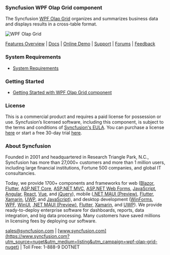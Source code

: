 ### Syncfusion WPF Olap Grid component
The Syncfusion [WPF Olap Grid](https://www.syncfusion.com/wpf-controls/olap-grid?utm_source=nuget&utm_medium=listing&utm_campaign=wpf-olap-grid-nuget) organizes and summarizes business data and displays results in a cross-table format.

![WPF Olap Grid](https://cdn.syncfusion.com/nuget-readme/wpf/wpf-olap-grid.png)

[Features Overview](https://www.syncfusion.com/wpf-controls/olap-grid?utm_source=nuget&utm_medium=listing&utm_campaign=wpf-olap-grid-nuget) | [Docs](https://help.syncfusion.com/wpf/olap-grid/getting-started?utm_source=nuget&utm_medium=listing&utm_campaign=wpf-olap-grid-nuget) | [Online Demo](https://github.com/syncfusion/wpf-demos?utm_source=nuget&utm_medium=listing&utm_campaign=wpf-olap-grid-nuget) | [Support](https://www.syncfusion.com/support/directtrac/incidents/newincident?utm_source=nuget&utm_medium=listing&utm_campaign=wpf-olap-grid-nuget) | [Forums](https://www.syncfusion.com/forums/wpf?utm_source=nuget&utm_medium=listing&utm_campaign=wpf-olap-grid-nuget) | [Feedback](https://www.syncfusion.com/feedback/wpf?utm_source=nuget&utm_medium=listing&utm_campaign=wpf-olap-grid-nuget)

### System Requirements

* [System Requirements](https://help.syncfusion.com/wpf/installation/system-requirements?utm_source=nuget&utm_medium=listing&utm_campaign=wpf-olap-grid-nuget)

### Getting Started

* [Getting Started with WPF Olap Grid component](https://help.syncfusion.com/wpf/olap-grid/getting-started?utm_source=nuget&utm_medium=listing&utm_campaign=wpf-olap-grid-nuget)


### License

This is a commercial product and requires a paid license for possession or use. Syncfusion’s licensed software, including this component, is subject to the terms and conditions of [Syncfusion's EULA](https://www.syncfusion.com/eula/es/?utm_source=nuget&utm_medium=listing&utm_campaign=wpf-olap-grid-nuget). You can purchase a license [here](https://www.syncfusion.com/sales/products?utm_source=nuget&utm_medium=listing&utm_campaign=wpf-olap-grid-nuget) or start a free 30-day trial [here](https://www.syncfusion.com/account/manage-trials/start-trials?utm_source=nuget&utm_medium=listing&utm_campaign=wpf-olap-grid-nuget).

### About Syncfusion

Founded in 2001 and headquartered in Research Triangle Park, N.C., Syncfusion has more than 27,000+ customers and more than 1 million users, including large financial institutions, Fortune 500 companies, and global IT consultancies.
 
Today, we provide 1700+ components and frameworks for web ([Blazor](https://www.syncfusion.com/blazor-components?utm_source=nuget&utm_medium=listing&utm_campaign=wpf-olap-grid-nuget), [Flutter](https://www.syncfusion.com/flutter-widgets?utm_source=nuget&utm_medium=listing&utm_campaign=wpf-olap-grid-nuget), [ASP.NET Core](https://www.syncfusion.com/aspnet-core-ui-controls?utm_source=nuget&utm_medium=listing&utm_campaign=wpf-olap-grid-nuget), [ASP.NET MVC](https://www.syncfusion.com/aspnet-mvc-ui-controls?utm_source=nuget&utm_medium=listing&utm_campaign=wpf-olap-grid-nuget), [ASP.NET Web Forms](https://www.syncfusion.com/jquery/aspnet-webforms-ui-controls?utm_source=nuget&utm_medium=listing&utm_campaign=wpf-olap-grid-nuget), [JavaScript](https://www.syncfusion.com/javascript-ui-controls?utm_source=nuget&utm_medium=listing&utm_campaign=wpf-olap-grid-nuget), [Angular](https://www.syncfusion.com/angular-ui-components?utm_source=nuget&utm_medium=listing&utm_campaign=wpf-olap-grid-nuget), [React](https://www.syncfusion.com/react-ui-components?utm_source=nuget&utm_medium=listing&utm_campaign=wpf-olap-grid-nuget), [Vue](https://www.syncfusion.com/vue-ui-components?utm_source=nuget&utm_medium=listing&utm_campaign=wpf-olap-grid-nuget), and [jQuery](https://www.syncfusion.com/jquery-ui-widgets?utm_source=nuget&utm_medium=listing&utm_campaign=wpf-olap-grid-nuget)), mobile ([.NET MAUI (Preview)](https://www.syncfusion.com/maui-controls?utm_source=nuget&utm_medium=listing&utm_campaign=wpf-olap-grid-nuget), [Flutter](https://www.syncfusion.com/flutter-widgets?utm_source=nuget&utm_medium=listing&utm_campaign=wpf-olap-grid-nuget), [Xamarin](https://www.syncfusion.com/xamarin-ui-controls?utm_source=nuget&utm_medium=listing&utm_campaign=wpf-olap-grid-nuget), [UWP](https://www.syncfusion.com/uwp-ui-controls?utm_source=nuget&utm_medium=listing&utm_campaign=wpf-olap-grid-nuget), and [JavaScript](https://www.syncfusion.com/javascript-ui-controls?utm_source=nuget&utm_medium=listing&utm_campaign=wpf-olap-grid-nuget)), and desktop development ([WinForms](https://www.syncfusion.com/winforms-ui-controls?utm_source=nuget&utm_medium=listing&utm_campaign=wpf-olap-grid-nuget), [WPF](https://www.syncfusion.com/wpf-controls?utm_source=nuget&utm_medium=listing&utm_campaign=wpf-olap-grid-nuget), [WinUI](https://www.syncfusion.com/winui-controls?utm_source=nuget&utm_medium=listing&utm_campaign=wpf-olap-grid-nuget), [.NET MAUI (Preview)](https://www.syncfusion.com/maui-controls?utm_source=nuget&utm_medium=listing&utm_campaign=wpf-olap-grid-nuget), [Flutter](https://www.syncfusion.com/flutter-widgets?utm_source=nuget&utm_medium=listing&utm_campaign=wpf-olap-grid-nuget), [Xamarin](https://www.syncfusion.com/xamarin-ui-controls?utm_source=nuget&utm_medium=listing&utm_campaign=wpf-olap-grid-nuget), and [UWP](https://www.syncfusion.com/uwp-ui-controls?utm_source=nuget&utm_medium=listing&utm_campaign=wpf-olap-grid-nuget)). We provide ready-to-deploy enterprise software for dashboards, reports, data integration, and big data processing. Many customers have saved millions in licensing fees by deploying our software.

[sales@syncfusion.com](mailto:sales@syncfusion.com?Subject=Syncfusion%20WPF%20Olap%20Grid%20-%20NuGet) | [www.syncfusion.com](https://www.syncfusion.com?utm_source=nuget&utm_medium=listing&utm_campaign=wpf-olap-grid-nuget) | Toll Free: 1-888-9 DOTNET


